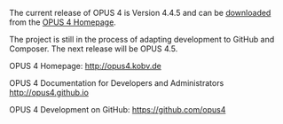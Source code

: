 The current release of OPUS 4 is Version 4.4.5 and can be
[downloaded](https://www.kobv.de/entwicklung/software/opus-4/download/)
from the [OPUS 4 Homepage](https://opus4.kobv.de).

The project is still in the process of adapting development to GitHub and Composer.
The next release will be OPUS 4.5.

OPUS 4 Homepage:
http://opus4.kobv.de

OPUS 4 Documentation for Developers and Administrators
http://opus4.github.io

OPUS 4 Development on GitHub:
https://github.com/opus4

